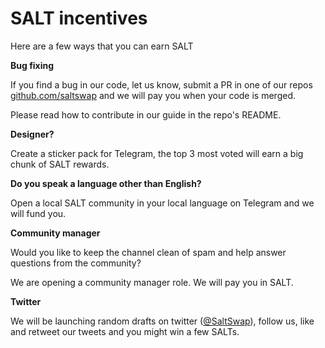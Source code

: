 # SALT incentives

Here are a few ways that you can earn SALT

**Bug fixing**

If you find a bug in our code, let us know, submit a PR in one of our repos [github.com/saltswap](https://github.com/saltswap) and we will pay you when your code is merged.

Please read how to contribute in our guide in the repo's README.

**Designer?**

Create a sticker pack for Telegram, the top 3 most voted will earn a big chunk of SALT rewards.

**Do you speak a language other than English?**

Open a local SALT community in your local language on Telegram and we will fund you.

**Community manager**

Would you like to keep the channel clean of spam and help answer questions from the community?

We are opening a community manager role. We will pay you in SALT.

**Twitter**

We will be launching random drafts on twitter ([@SaltSwap](https://twitter.com/SaltSwap)), follow us, like and retweet our tweets and you might win a few SALTs.
